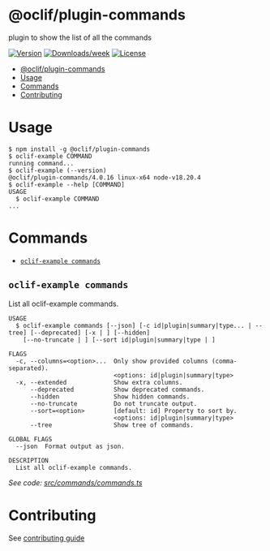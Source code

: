 # @oclif/plugin-commands

plugin to show the list of all the commands

[![Version](https://img.shields.io/npm/v/@oclif/plugin-commands.svg)](https://npmjs.org/package/@oclif/plugin-commands)
[![Downloads/week](https://img.shields.io/npm/dw/@oclif/plugin-commands.svg)](https://npmjs.org/package/@oclif/plugin-commands)
[![License](https://img.shields.io/npm/l/@oclif/plugin-commands.svg)](https://github.com/oclif/plugin-commands/blob/main/package.json)

<!-- toc -->

- [@oclif/plugin-commands](#oclifplugin-commands)
- [Usage](#usage)
- [Commands](#commands)
- [Contributing](#contributing)
<!-- tocstop -->

# Usage

<!-- usage -->

```sh-session
$ npm install -g @oclif/plugin-commands
$ oclif-example COMMAND
running command...
$ oclif-example (--version)
@oclif/plugin-commands/4.0.16 linux-x64 node-v18.20.4
$ oclif-example --help [COMMAND]
USAGE
  $ oclif-example COMMAND
...
```

<!-- usagestop -->

# Commands

<!-- commands -->

- [`oclif-example commands`](#oclif-example-commands)

## `oclif-example commands`

List all oclif-example commands.

```
USAGE
  $ oclif-example commands [--json] [-c id|plugin|summary|type... | --tree] [--deprecated] [-x | ] [--hidden]
    [--no-truncate | ] [--sort id|plugin|summary|type | ]

FLAGS
  -c, --columns=<option>...  Only show provided columns (comma-separated).
                             <options: id|plugin|summary|type>
  -x, --extended             Show extra columns.
      --deprecated           Show deprecated commands.
      --hidden               Show hidden commands.
      --no-truncate          Do not truncate output.
      --sort=<option>        [default: id] Property to sort by.
                             <options: id|plugin|summary|type>
      --tree                 Show tree of commands.

GLOBAL FLAGS
  --json  Format output as json.

DESCRIPTION
  List all oclif-example commands.
```

_See code: [src/commands/commands.ts](https://github.com/oclif/plugin-commands/blob/4.0.16/src/commands/commands.ts)_

<!-- commandsstop -->

# Contributing

See [contributing guide](./CONRTIBUTING.md)
